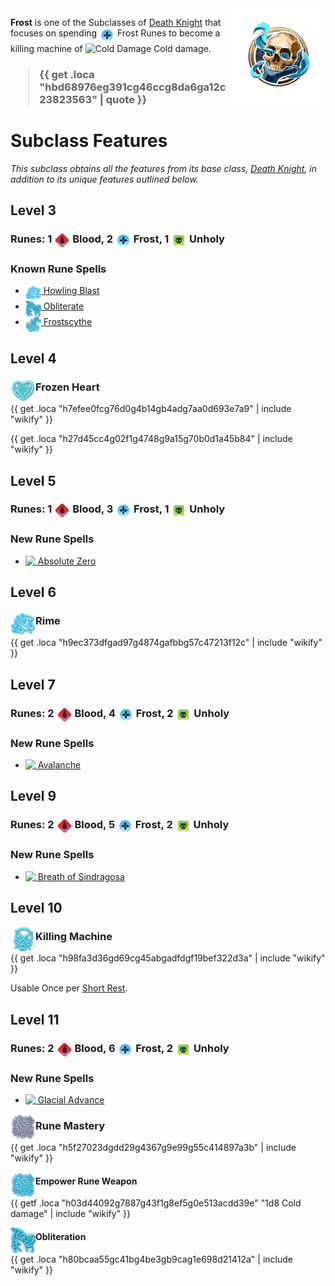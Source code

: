 
<img align="right" alt="Frost Death Knight Class Icon" height="150" src="images/ClassIcons/FrostDK.png" />

**Frost** is one of the Subclasses of <a href="Death Knight">Death Knight</a> that focuses on spending <img src="images/WoWDeathKnightClass/Shared/Resources/Icon_DK_FrostRune.png" height="25" align="top" alt="FrostRune" /> Frost Runes to become a killing machine of <img src="https://bg3.wiki/w/images/0/05/Cold_Damage_Icon.png" height="25" align="top" alt="Cold Damage" /> Cold damage.

<h3>

> {{ get .loca "hbd68976eg391cg46ccg8da6ga12c23823563" | quote }}

</h3>

# Subclass Features

*This subclass obtains all the features from its base class, <a href="Death Knight">Death Knight</a>, in addition to its unique features outlined below.*

## Level 3

<h3>
Runes: 
1 <img src="images/WoWDeathKnightClass/Shared/Resources/Icon_DK_BloodRune.png" height="25" align="top" alt="BloodRune" /> Blood, 
2 <img src="images/WoWDeathKnightClass/Shared/Resources/Icon_DK_FrostRune.png" height="25" align="top" alt="FrostRune" /> Frost, 
1 <img src="images/WoWDeathKnightClass/Shared/Resources/Icon_DK_UnholyRune.png" height="25" align="top" alt="UnholyRune" /> Unholy
</h3>

### Known Rune Spells

<ul>
  <li>
    <a href="Death Knight Spells#Howling Blast"> <img src="images/ControllerIcons/skills_png/Action_DeathKnight_HowlingBlast.png" height="25" align="top" 
alt="Action_DeathKnight_HowlingBlast.png" /> Howling Blast</a>
  </li>
  <li>
    <a href="Death Knight Spells#Obliterate"> <img src="images/ControllerIcons/skills_png/Action_DeathKnight_Obliterate.png" height="25" align="top" 
alt="Action_DeathKnight_Obliterate.png" /> Obliterate</a>
  </li>
  <li>
    <a href="Death Knight Spells#Frostscythe"> <img src="images/ControllerIcons/skills_png/Action_DeathKnight_Frostscythe.png" height="25" align="top" 
alt="Action_DeathKnight_Frostscythe.png" /> Frostscythe</a>
  </li>
</ul>

## Level 4

<img src="images/ControllerIcons/skills_png/PassiveFeature_DeathKnight_FrozenHeart.png" height="40" align="left" alt="PassiveFeature_DeathKnight_FrozenHeart.png" />

### Frozen Heart

{{ get .loca "h7efee0fcg76d0g4b14gb4adg7aa0d693e7a9" | include "wikify" }}

{{ get .loca "h27d45cc4g02f1g4748g9a15g70b0d1a45b84" | include "wikify" }}

## Level 5

<h3>
Runes: 
1 <img src="images/WoWDeathKnightClass/Shared/Resources/Icon_DK_BloodRune.png" height="25" align="top" alt="BloodRune" /> Blood, 
3 <img src="images/WoWDeathKnightClass/Shared/Resources/Icon_DK_FrostRune.png" height="25" align="top" alt="FrostRune" /> Frost, 
1 <img src="images/WoWDeathKnightClass/Shared/Resources/Icon_DK_UnholyRune.png" height="25" align="top" alt="UnholyRune" /> Unholy
</h3>

### New Rune Spells

<ul>
  <li>
    <a href="Death Knight Spells#Absolute Zero"> <img src="https://bg3.wiki/w/images/4/44/Hunger_of_Hadar_Icon.webp" height="25" align="top" /> Absolute Zero</a>
  </li>
</ul>

## Level 6

<img src="images/ControllerIcons/skills_png/Action_DeathKnight_HowlingBlast.png" height="40" align="left" alt="Action_DeathKnight_HowlingBlast.png" />

### Rime

{{ get .loca "h9ec373dfgad97g4874gafbbg57c47213f12c" | include "wikify" }}

## Level 7

<h3>
Runes: 
2 <img src="images/WoWDeathKnightClass/Shared/Resources/Icon_DK_BloodRune.png" height="25" align="top" alt="BloodRune" /> Blood, 
4 <img src="images/WoWDeathKnightClass/Shared/Resources/Icon_DK_FrostRune.png" height="25" align="top" alt="FrostRune" /> Frost, 
2 <img src="images/WoWDeathKnightClass/Shared/Resources/Icon_DK_UnholyRune.png" height="25" align="top" alt="UnholyRune" /> Unholy
</h3>

### New Rune Spells

<ul>
  <li>
    <a href="Death Knight Spells#Avalanche"> <img src="https://bg3.wiki/w/images/9/9b/Ice_Storm_Icon.webp" height="25" align="top" /> Avalanche</a>
  </li>
</ul>

## Level 9

<h3>
Runes: 
2 <img src="images/WoWDeathKnightClass/Shared/Resources/Icon_DK_BloodRune.png" height="25" align="top" alt="BloodRune" /> Blood, 
5 <img src="images/WoWDeathKnightClass/Shared/Resources/Icon_DK_FrostRune.png" height="25" align="top" alt="FrostRune" /> Frost, 
2 <img src="images/WoWDeathKnightClass/Shared/Resources/Icon_DK_UnholyRune.png" height="25" align="top" alt="UnholyRune" /> Unholy
</h3>

### New Rune Spells

<ul>
  <li>
    <a href="Death Knight Spells#Breath of Sindragosa"> <img src="https://bg3.wiki/w/images/e/ef/Cone_of_Cold_Icon.webp" height="25" align="top" /> Breath of Sindragosa</a>
  </li>
</ul>

## Level 10

<img src="images/ControllerIcons/skills_png/PassiveFeature_DeathKnight_KillingMachine.png" height="40" align="left" alt="PassiveFeature_DeathKnight_KillingMachine.png" />

### Killing Machine

{{ get .loca "h98fa3d36gd69cg45abgadfdgf19bef322d3a" | include "wikify" }}

Usable Once per [Short Rest](https://bg3.wiki/wiki/Short_Rest).

## Level 11

<h3>
Runes: 
2 <img src="images/WoWDeathKnightClass/Shared/Resources/Icon_DK_BloodRune.png" height="25" align="top" alt="BloodRune" /> Blood, 
6 <img src="images/WoWDeathKnightClass/Shared/Resources/Icon_DK_FrostRune.png" height="25" align="top" alt="FrostRune" /> Frost, 
2 <img src="images/WoWDeathKnightClass/Shared/Resources/Icon_DK_UnholyRune.png" height="25" align="top" alt="UnholyRune" /> Unholy
</h3>

### New Rune Spells

<ul>
  <li>
    <a href="Death Knight Spells#Glacial Advance"> <img src="https://bg3.wiki/w/images/d/d2/Wall_of_Ice_Icon.webp" height="25" align="top" /> Glacial Advance</a>
  </li>
</ul>

<img src="images/ControllerIcons/skills_png/PassiveFeature_DeathKnight_EmpowerRuneWeapon2.png" height="40" align="left" alt="PassiveFeature_DeathKnight_EmpowerRuneWeapon2.png" />

### Rune Mastery

{{ get .loca "h5f27023dgdd29g4367g9e99g55c414897a3b" | include "wikify" }}

<img src="images/ControllerIcons/skills_png/PassiveFeature_DeathKnight_EmpowerRuneWeapon_Frost.png" height="40" align="left" alt="PassiveFeature_DeathKnight_EmpowerRuneWeapon_Frost.png" />

#### Empower Rune Weapon

{{ getf .loca "h03d44092g7887g43f1g8ef5g0e513acdd39e" "1d8 Cold damage" | include "wikify" }}

<img src="images/ControllerIcons/skills_png/Action_DeathKnight_Obliterate.png" height="40" align="left" alt="Action_DeathKnight_Obliterate.png" />

#### Obliteration

{{ get .loca "h80bcaa55gc41bg4be3gb9cag1e698d21412a" | include "wikify" }}